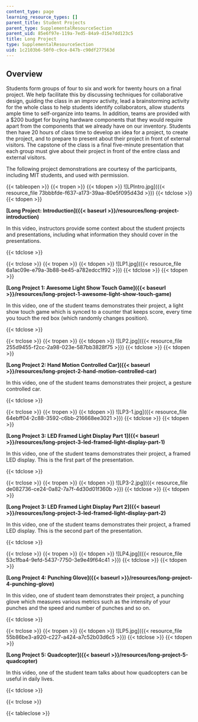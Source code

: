 ```yaml
---
content_type: page
learning_resource_types: []
parent_title: Student Projects
parent_type: SupplementalResourceSection
parent_uid: 85e6f97e-119a-7ed5-84a9-d15e7dd123c5
title: Long Project
type: SupplementalResourceSection
uid: 1c2103b6-50f0-c9ce-847b-c90df277563d
---
```


Overview
--------

Students form groups of four to six and work for twenty hours on a final project. We help facilitate this by discussing techniques for collaborative design, guiding the class in an improv activity, lead a brainstorming activity for the whole class to help students identify collaborators, allow students ample time to self-organize into teams. In addition, teams are provided with a $200 budget for buying hardware components that they would require apart from the components that we already have on our inventory. Students then have 20 hours of class time to develop an idea for a project, to create the project, and to prepare to present about their project in front of external visitors. The capstone of the class is a final five-minute presentation that each group must give about their project in front of the entire class and external visitors.

The following project demonstrations are courtesy of the participants, including MIT students, and used with permission.

{{< tableopen >}}
{{< tropen >}}
{{< tdopen >}}
﻿![LPIntro.jpg]({{< resource_file 73bbbfde-f637-a173-39aa-80e5f095d43d >}})
{{< tdclose >}}
{{< tdopen >}}


 **[Long Project: Introduction]({{< baseurl >}}/resources/long-project-introduction)**

In this video, instructors provide some context about the student projects and presentations, including what information they should cover in the presentations.  


{{< tdclose >}}

{{< trclose >}}
{{< tropen >}}
{{< tdopen >}}
![LP1.jpg]({{< resource_file 6a1ac09e-e79a-3b88-be45-a782edcc1f92 >}})
{{< tdclose >}}
{{< tdopen >}}


﻿**[Long Project 1: Awesome Light Show Touch Game]({{< baseurl >}}/resources/long-project-1-awesome-light-show-touch-game)**

In this video, one of the student teams demonstrates their project, a light show touch game which is synced to a counter that keeps score, every time you touch the red box (which randomly changes position).  


{{< tdclose >}}

{{< trclose >}}
{{< tropen >}}
{{< tdopen >}}
﻿![LP2.jpg]({{< resource_file 255d9455-f2cc-2a98-023e-587bb3828f75 >}})
{{< tdclose >}}
{{< tdopen >}}


﻿**[Long Project 2: Hand Motion Controlled Car]({{< baseurl >}}/resources/long-project-2-hand-motion-controlled-car)**

In this video, one of the student teams demonstrates their project, a gesture controlled car.  


{{< tdclose >}}

{{< trclose >}}
{{< tropen >}}
{{< tdopen >}}
﻿![LP3-1.jpg]({{< resource_file 64ebff04-2c88-3592-c6bb-216668ee3021 >}})
{{< tdclose >}}
{{< tdopen >}}


 **[Long Project 3: LED Framed Light Display Part 1]({{< baseurl >}}/resources/long-project-3-led-framed-light-display-part-1)**

In this video, one of the student teams demonstrates their project, a framed LED display. This is the first part of the presentation.  


{{< tdclose >}}

{{< trclose >}}
{{< tropen >}}
{{< tdopen >}}
﻿![LP3-2.jpg]({{< resource_file de082736-ce24-0a82-7a7f-4d30d01f360b >}})
{{< tdclose >}}
{{< tdopen >}}


 **[Long Project 3: LED Framed Light Display Part 2]({{< baseurl >}}/resources/long-project-3-led-framed-light-display-part-2)**

In this video, one of the student teams demonstrates their project, a framed LED display. This is the second part of the presentation.  


{{< tdclose >}}

{{< trclose >}}
{{< tropen >}}
{{< tdopen >}}
﻿![LP4.jpg]({{< resource_file 53c1fba4-9efd-5437-7750-3e9e49f64c41 >}})
{{< tdclose >}}
{{< tdopen >}}


﻿**[Long Project 4: Punching Glove]({{< baseurl >}}/resources/long-project-4-punching-glove)**

In this video, one of student team demonstrates their project, a punching glove which measures various metrics such as the intensity of your punches and the speed and number of punches and so on.  


{{< tdclose >}}

{{< trclose >}}
{{< tropen >}}
{{< tdopen >}}
![LP5.jpg]({{< resource_file 55b86be3-a920-c227-a424-a7c52b03d6c5 >}})﻿
{{< tdclose >}}
{{< tdopen >}}


﻿**[Long Project 5: Quadcopter]({{< baseurl >}}/resources/long-project-5-quadcopter)**

In this video, one of the student team talks about how quadcopters can be useful in daily lives.  


{{< tdclose >}}

{{< trclose >}}

{{< tableclose >}}